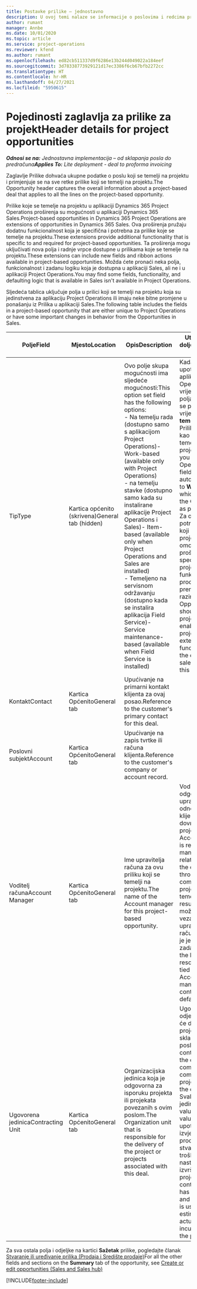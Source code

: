 ```yaml
---
title: Postavke prilike – jednostavno
description: U ovoj temi nalaze se informacije o poslovima i redcima prilike koji se temelje na projektu.
author: rumant
manager: Annbe
ms.date: 10/01/2020
ms.topic: article
ms.service: project-operations
ms.reviewer: kfend
ms.author: rumant
ms.openlocfilehash: ed82cb511337d9f6286e13b244d049022a184eef
ms.sourcegitcommit: 3d78338773929121d17ec3386f6cb67bfb2272cc
ms.translationtype: HT
ms.contentlocale: hr-HR
ms.lasthandoff: 04/27/2021
ms.locfileid: "5950615"
---
```

# <a name="header-details-for-project-opportunities"></a><span data-ttu-id="fca21-103">Pojedinosti zaglavlja za prilike za projekt</span><span class="sxs-lookup"><span data-stu-id="fca21-103">Header details for project opportunities</span></span>

<span data-ttu-id="fca21-104">_**Odnosi se na:** Jednostavna implementacija – od sklapanja posla do predračuna_</span><span class="sxs-lookup"><span data-stu-id="fca21-104">_**Applies To:** Lite deployment - deal to proforma invoicing_</span></span>

<span data-ttu-id="fca21-105">Zaglavlje Prilike dohvaća ukupne podatke o poslu koji se temelji na projektu i primjenjuje se na sve retke prilike koji se temelji na projektu.</span><span class="sxs-lookup"><span data-stu-id="fca21-105">The Opportunity header captures the overall information about a project-based deal that applies to all the lines on the project-based opportunity.</span></span>

<span data-ttu-id="fca21-106">Prilike koje se temelje na projektu u aplikaciji Dynamics 365 Project Operations proširenja su mogućnosti u aplikaciji Dynamics 365 Sales.</span><span class="sxs-lookup"><span data-stu-id="fca21-106">Project-based opportunities in Dynamics 365 Project Operations are extensions of opportunities in Dynamics 365 Sales.</span></span> <span data-ttu-id="fca21-107">Ova proširenja pružaju dodatnu funkcionalnost koja je specifična i potrebna za prilike koje se temelje na projektu.</span><span class="sxs-lookup"><span data-stu-id="fca21-107">These extensions provide additional functionality that is specific to and required for project-based opportunities.</span></span> <span data-ttu-id="fca21-108">Ta proširenja mogu uključivati nova polja i radnje vrpce dostupne u prilikama koje se temelje na projektu.</span><span class="sxs-lookup"><span data-stu-id="fca21-108">These extensions can include new fields and ribbon actions available in project-based opportunities.</span></span> <span data-ttu-id="fca21-109">Možda ćete pronaći neka polja, funkcionalnost i zadanu logiku koja je dostupna u aplikaciji Sales, ali ne i u aplikaciji Project Operations.</span><span class="sxs-lookup"><span data-stu-id="fca21-109">You may find some fields, functionality, and defaulting logic that is available in Sales isn't available in Project Operations.</span></span>

<span data-ttu-id="fca21-110">Sljedeća tablica uključuje polja u prilici koji se temelji na projektu koja su jedinstvena za aplikaciju Project Operations ili imaju neke bitne promjene u ponašanju iz Prilika u aplikaciji Sales.</span><span class="sxs-lookup"><span data-stu-id="fca21-110">The following table includes the fields in a project-based opportunity that are either unique to Project Operations or have some important changes in behavior from the Opportunities in Sales.</span></span>

| <span data-ttu-id="fca21-111">**Polje**</span><span class="sxs-lookup"><span data-stu-id="fca21-111">**Field**</span></span> | <span data-ttu-id="fca21-112">**Mjesto**</span><span class="sxs-lookup"><span data-stu-id="fca21-112">**Location**</span></span> | <span data-ttu-id="fca21-113">**Opis**</span><span class="sxs-lookup"><span data-stu-id="fca21-113">**Description**</span></span> | <span data-ttu-id="fca21-114">**Utjecaj prema dolje**</span><span class="sxs-lookup"><span data-stu-id="fca21-114">**Downstream impact**</span></span> |
| --- | --- | --- | --- |
| <span data-ttu-id="fca21-115">Tip</span><span class="sxs-lookup"><span data-stu-id="fca21-115">Type</span></span> | <span data-ttu-id="fca21-116">Kartica općenito (skrivena)</span><span class="sxs-lookup"><span data-stu-id="fca21-116">General tab (hidden)</span></span> | <span data-ttu-id="fca21-117">Ovo polje skupa mogućnosti ima sljedeće mogućnosti:</span><span class="sxs-lookup"><span data-stu-id="fca21-117">This option set field has the following options:</span></span></br><span data-ttu-id="fca21-118">- Na temelju rada (dostupno samo s aplikacijom Project Operations)</span><span class="sxs-lookup"><span data-stu-id="fca21-118">- Work-based (available only with Project Operations)</span></span></br><span data-ttu-id="fca21-119">- na temelju stavke (dostupno samo kada su instalirane aplikacije Project Operations i Sales)</span><span class="sxs-lookup"><span data-stu-id="fca21-119">- Item-based (available only when Project Operations and Sales are installed)</span></span></br><span data-ttu-id="fca21-120">- Temeljeno na servisnom održavanju (dostupno kada se instalira aplikacija Field Service)</span><span class="sxs-lookup"><span data-stu-id="fca21-120">- Service maintenance-based (available when Field Service is installed)</span></span> | <span data-ttu-id="fca21-121">Kada upotrebljavate aplikaciju Project Operations, vrijednost ovog polja automatski se postavlja na vrijednost **Na temelju rada** što Priliku klasificira kao priliku koji se temelji na projektu.</span><span class="sxs-lookup"><span data-stu-id="fca21-121">When you use Project Operations, this field value is automatically set to **Work-based** which classifies the Opportunity as project-based.</span></span> <span data-ttu-id="fca21-122">Za ovaj posao potrebna je prilika koji se temelji na projektu, koja će omogućiti sva proširenja specifična za projekt i funkcionalnost u procesu prodaje prema nižim razinama.</span><span class="sxs-lookup"><span data-stu-id="fca21-122">An Opportunity should be project-based to enable all project-specific extensions and functionality in the downstream sales process for this deal.</span></span> |
| <span data-ttu-id="fca21-123">Kontakt</span><span class="sxs-lookup"><span data-stu-id="fca21-123">Contact</span></span> | <span data-ttu-id="fca21-124">Kartica Općenito</span><span class="sxs-lookup"><span data-stu-id="fca21-124">General tab</span></span> | <span data-ttu-id="fca21-125">Upućivanje na primarni kontakt klijenta za ovaj posao.</span><span class="sxs-lookup"><span data-stu-id="fca21-125">Reference to the customer's primary contact for this deal.</span></span> | |
| <span data-ttu-id="fca21-126">Poslovni subjekt</span><span class="sxs-lookup"><span data-stu-id="fca21-126">Account</span></span> | <span data-ttu-id="fca21-127">Kartica Općenito</span><span class="sxs-lookup"><span data-stu-id="fca21-127">General tab</span></span> | <span data-ttu-id="fca21-128">Upućivanje na zapis tvrtke ili računa klijenta.</span><span class="sxs-lookup"><span data-stu-id="fca21-128">Reference to the customer's company or account record.</span></span> | |
| <span data-ttu-id="fca21-129">Voditelj računa</span><span class="sxs-lookup"><span data-stu-id="fca21-129">Account Manager</span></span> | <span data-ttu-id="fca21-130">Kartica Općenito</span><span class="sxs-lookup"><span data-stu-id="fca21-130">General tab</span></span> | <span data-ttu-id="fca21-131">Ime upravitelja računa za ovu priliku koji se temelji na projektu.</span><span class="sxs-lookup"><span data-stu-id="fca21-131">The name of the Account manager for this project-based opportunity.</span></span> | <span data-ttu-id="fca21-132">Voditelj računa odgovoran je za upravljanje odnosom s klijentom kroz dovršetak ovog projekta.</span><span class="sxs-lookup"><span data-stu-id="fca21-132">The Account manager is responsible for managing the relationship with the customer through the completion of this project.</span></span> <span data-ttu-id="fca21-133">Na temelju zapisa resursa koji se može rezervirati vezanog za upravitelja računa, ugovorna je jedinica zadana.</span><span class="sxs-lookup"><span data-stu-id="fca21-133">Based on the bookable resource record tied to the Account manager, the contracting unit is defaulted.</span></span> |
| <span data-ttu-id="fca21-134">Ugovorena jedinica</span><span class="sxs-lookup"><span data-stu-id="fca21-134">Contracting Unit</span></span> | <span data-ttu-id="fca21-135">Kartica Općenito</span><span class="sxs-lookup"><span data-stu-id="fca21-135">General tab</span></span> | <span data-ttu-id="fca21-136">Organizacijska jedinica koja je odgovorna za isporuku projekta ili projekata povezanih s ovim poslom.</span><span class="sxs-lookup"><span data-stu-id="fca21-136">The Organization unit that is responsible for the delivery of the project or projects associated with this deal.</span></span> | <span data-ttu-id="fca21-137">Ugovorna jedinica odjel je tvrtke koji će dovršiti projekt(e) nakon sklapanja posla.</span><span class="sxs-lookup"><span data-stu-id="fca21-137">The contracting unit is the division of the company that will complete the project(s) after the deal is closed.</span></span> <span data-ttu-id="fca21-138">Svaka ugovorna jedinica ima valutu i ta se valuta upotrebljava za izvješćivanje o procijenjenim i stvarnim troškovima nastalim tijekom izvršenja projekta.</span><span class="sxs-lookup"><span data-stu-id="fca21-138">Every contracting unit has a currency, and this currency is used to report estimated and actual costs incurred during the project.</span></span> |

<span data-ttu-id="fca21-139">Za sva ostala polja i odjeljke na kartici **Sažetak** prilike, pogledajte članak [Stvaranje ili uređivanje prilika (Prodaja i Središte prodaje)](/dynamics365/sales-enterprise/create-edit-opportunity-sales)</span><span class="sxs-lookup"><span data-stu-id="fca21-139">For all the other fields and sections on the **Summary** tab of the opportunity, see [Create or edit opportunities (Sales and Sales hub)](/dynamics365/sales-enterprise/create-edit-opportunity-sales)</span></span>


[!INCLUDE[footer-include](../../includes/footer-banner.md)]
